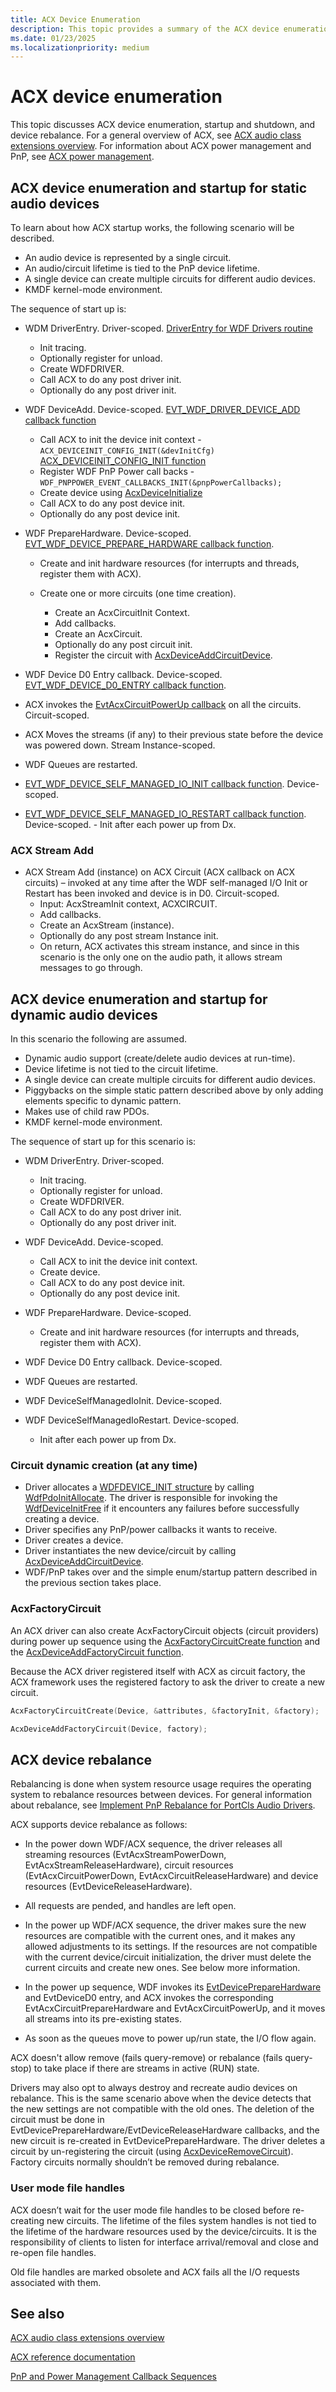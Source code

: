 ```yaml
---
title: ACX Device Enumeration
description: This topic provides a summary of the ACX device enumeration, startup and shutdown, and device rebalance.
ms.date: 01/23/2025
ms.localizationpriority: medium
---
```


# ACX device enumeration

This topic discusses ACX  device enumeration, startup and shutdown, and device rebalance. For a general overview of ACX, see [ACX audio class extensions overview](acx-audio-class-extensions-overview.md). For information about ACX power management and PnP, see [ACX power management](acx-power-management.md).

## ACX device enumeration and startup for static audio devices

To learn about how ACX startup works, the following scenario will be described.

- An audio device is represented by a single circuit.
- An audio/circuit lifetime is tied to the PnP device lifetime.
- A single device can create multiple circuits for different audio devices.
- KMDF kernel-mode environment.

The sequence of start up is:

- WDM DriverEntry. Driver-scoped. [DriverEntry for WDF Drivers routine](../wdf/driverentry-for-kmdf-drivers.md)

    - Init tracing.
    - Optionally register for unload.
    - Create WDFDRIVER.
    - Call ACX to do any post driver init.
    - Optionally do any post driver init.

- WDF DeviceAdd. Device-scoped. [EVT_WDF_DRIVER_DEVICE_ADD callback function](/windows-hardware/drivers/ddi/wdfdriver/nc-wdfdriver-evt_wdf_driver_device_add)

    - Call ACX to init the device init context - `ACX_DEVICEINIT_CONFIG_INIT(&devInitCfg)` [ACX_DEVICEINIT_CONFIG_INIT function](/windows-hardware/drivers/ddi/acxdevice/nf-acxdevice-acx_deviceinit_config_init)
    - Register WDF PnP Power call backs - `WDF_PNPPOWER_EVENT_CALLBACKS_INIT(&pnpPowerCallbacks);`
    - Create device using [AcxDeviceInitialize](/windows-hardware/drivers/ddi/acxdevice/nf-acxdevice-acxdeviceinitialize)
    - Call ACX to do any post device init.
    - Optionally do any post device init.

- WDF PrepareHardware. Device-scoped. [EVT_WDF_DEVICE_PREPARE_HARDWARE callback function](/windows-hardware/drivers/ddi/wdfdevice/nc-wdfdevice-evt_wdf_device_prepare_hardware).

    - Create and init hardware resources (for interrupts and threads, register them with ACX).

    - Create one or more circuits (one time creation).
        - Create an AcxCircuitInit Context.
        - Add callbacks.
        - Create an AcxCircuit.
        - Optionally do any post circuit init.
        - Register the circuit with [AcxDeviceAddCircuitDevice](/windows-hardware/drivers/ddi/acxdevice/nf-acxdevice-acxdeviceaddcircuitdevice).

- WDF Device D0 Entry callback. Device-scoped. [EVT_WDF_DEVICE_D0_ENTRY callback function](/windows-hardware/drivers/ddi/wdfdevice/nc-wdfdevice-evt_wdf_device_d0_entry).

- ACX invokes the [EvtAcxCircuitPowerUp callback](/windows-hardware/drivers/ddi/acxcircuit/nc-acxcircuit-evt_acx_circuit_power_up) on all the circuits. Circuit-scoped.
- ACX Moves the streams (if any) to their previous state before the device was powered down. Stream Instance-scoped.
- WDF Queues are restarted.
- [EVT_WDF_DEVICE_SELF_MANAGED_IO_INIT callback function](/windows-hardware/drivers/ddi/wdfdevice/nc-wdfdevice-evt_wdf_device_self_managed_io_init). Device-scoped.
- [EVT_WDF_DEVICE_SELF_MANAGED_IO_RESTART callback function](/windows-hardware/drivers/ddi/wdfdevice/nc-wdfdevice-evt_wdf_device_self_managed_io_restart). Device-scoped.
      - Init after each power up from Dx.

### ACX Stream Add

- ACX Stream Add (instance) on ACX Circuit (ACX callback on ACX circuits) – invoked at any time after the WDF self-managed I/O Init or Restart has been invoked and device is in D0.  Circuit-scoped.
    - Input: AcxStreamInit context, ACXCIRCUIT.
    - Add callbacks.
    - Create an AcxStream (instance).
    - Optionally do any post stream Instance init.
    - On return, ACX activates this stream instance, and since in this scenario is the only one on the audio path, it allows stream messages to go through.

## ACX device enumeration and startup for dynamic audio devices

In this scenario the following are assumed.

- Dynamic audio support (create/delete audio devices at run-time).
- Device lifetime is not tied to the circuit lifetime.
- A single device can create multiple circuits for different audio devices.
- Piggybacks on the simple static pattern described above by only adding elements specific to dynamic pattern.
- Makes use of child raw PDOs.
- KMDF kernel-mode environment.

The sequence of start up for this scenario is:

- WDM DriverEntry. Driver-scoped.
    - Init tracing.
    - Optionally register for unload.
    - Create WDFDRIVER.
    - Call ACX to do any post driver init.
    - Optionally do any post driver init.
     
- WDF DeviceAdd. Device-scoped.
    - Call ACX to init the device init context.
    - Create device.
    - Call ACX to do any post device init.
    - Optionally do any post device init.

- WDF PrepareHardware. Device-scoped.
    - Create and init hardware resources (for interrupts and threads, register them with ACX).

- WDF Device D0 Entry callback. Device-scoped.
    
- WDF Queues are restarted.

- WDF DeviceSelfManagedIoInit. Device-scoped.

- WDF DeviceSelfManagedIoRestart. Device-scoped.
    - Init after each power up from Dx.

### Circuit dynamic creation (at any time)

- Driver allocates a [WDFDEVICE_INIT structure](../wdf/wdfdevice_init.md) by calling [WdfPdoInitAllocate](/windows-hardware/drivers/ddi/wdfpdo/nf-wdfpdo-wdfpdoinitallocate).
  The driver is responsible for invoking the [WdfDeviceInitFree](/windows-hardware/drivers/ddi/wdfdevice/nf-wdfdevice-wdfdeviceinitfree) if it encounters any failures before successfully creating a device.
- Driver specifies any PnP/power callbacks it wants to receive.
- Driver creates a device.
- Driver instantiates the new device/circuit by calling [AcxDeviceAddCircuitDevice](/windows-hardware/drivers/ddi/acxdevice/nf-acxdevice-acxdeviceaddcircuitdevice).
- WDF/PnP takes over and the simple enum/startup pattern described in the previous section takes place.

### AcxFactoryCircuit

An ACX driver can also create AcxFactoryCircuit objects (circuit providers) during power up sequence using the [AcxFactoryCircuitCreate function](/windows-hardware/drivers/ddi/acxcircuit/nf-acxcircuit-acxfactorycircuitcreate) and the [AcxDeviceAddFactoryCircuit function](/windows-hardware/drivers/ddi/acxdevice/nf-acxdevice-acxdeviceaddfactorycircuit).

Because the ACX driver registered itself with ACX as circuit factory, the ACX framework uses the registered factory to ask the driver to create a new circuit.

```cpp
AcxFactoryCircuitCreate(Device, &attributes, &factoryInit, &factory);

AcxDeviceAddFactoryCircuit(Device, factory);
```

## ACX device rebalance

Rebalancing is done when system resource usage requires the operating system to rebalance resources between devices. For general information about rebalance, see [Implement PnP Rebalance for PortCls Audio Drivers](implement-pnp-rebalance-for-portcls-audio-drivers.md).

ACX supports device rebalance as follows:

- In the power down WDF/ACX sequence, the driver releases all streaming resources (EvtAcxStreamPowerDown, EvtAcxStreamReleaseHardware), circuit resources (EvtAcxCircuitPowerDown, EvtAcxCircuitReleaseHardware) and device resources (EvtDeviceReleaseHardware).

- All requests are pended, and handles are left open.

- In the power up WDF/ACX sequence, the driver makes sure the new resources are compatible with the current ones, and it makes any allowed adjustments to its settings. If the resources are not compatible with the current device/circuit initialization, the driver must delete the current circuits and create new ones. See below more information.

- In the power up sequence, WDF invokes its [EvtDevicePrepareHardware](/windows-hardware/drivers/ddi/wdfdevice/nc-wdfdevice-evt_wdf_device_prepare_hardware) and EvtDeviceD0 entry, and ACX invokes the corresponding EvtAcxCircuitPrepareHardware and EvtAcxCircuitPowerUp, and it moves all streams into its pre-existing states.

- As soon as the queues move to power up/run state, the I/O flow again.

ACX doesn't allow remove (fails query-remove) or rebalance (fails query-stop) to take place if there are streams in active (RUN) state.

Drivers may also opt to always destroy and recreate audio devices on rebalance. This is the same scenario above when the device detects that the new settings are not compatible with the old ones. The deletion of the circuit must be done in EvtDevicePrepareHardware/EvtDeviceReleaseHardware callbacks, and the new circuit is re-created in EvtDevicePrepareHardware. The driver deletes a circuit by un-registering the circuit (using [AcxDeviceRemoveCircuit](/windows-hardware/drivers/ddi/acxdevice/nf-acxdevice-acxdeviceremovecircuit)). Factory circuits normally shouldn’t be removed during rebalance.

### User mode file handles

ACX doesn’t wait for the user mode file handles to be closed before re-creating new circuits. The lifetime of the files system handles is not tied to the lifetime of the hardware resources used by the device/circuits. It is the responsibility of clients to listen for interface arrival/removal and close and re-open file handles.

Old file handles are marked obsolete and ACX fails all the I/O requests associated with them.

## See also

[ACX audio class extensions overview](acx-audio-class-extensions-overview.md)

[ACX reference documentation](acx-reference.md)

[PnP and Power Management Callback Sequences](../wdf/pnp-and-power-management-callback-sequences.md)
